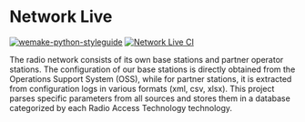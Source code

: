 # Network Live

[![wemake-python-styleguide](https://img.shields.io/badge/style-wemake-000000.svg)](https://github.com/wemake-services/wemake-python-styleguide)
[![Network Live CI](https://github.com/ram-alb/network-live-v2/actions/workflows/nl.yml/badge.svg)](https://github.com/ram-alb/network-live-v2/actions/workflows/nl.yml)

The radio network consists of its own base stations and partner operator stations. The configuration of our base stations is directly obtained from the Operations Support System (OSS), while for partner stations, it is extracted from configuration logs in various formats (xml, csv, xlsx). This project parses specific parameters from all sources and stores them in a database categorized by each Radio Access Technology technology.